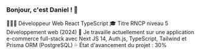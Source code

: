 ### Bonjour, c'est Daniel ! 👋

👨🏻‍💻 Développeur Web React TypeScript
🎓 Titre RNCP niveau 5 Développement web (2024)
🌱 Je travaille actuellement sur une application e-commerce full-stack avec Next JS 14, Auth.js, TypeScript, Tailwind et Prisma ORM (PostgreSQL)
💦 État d'avancement du projet : 30%
